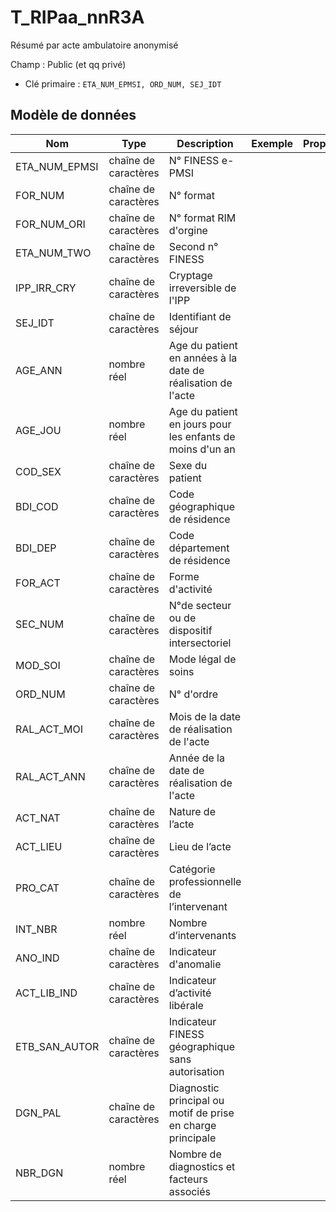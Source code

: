 # T_RIPaa_nnR3A

Résumé par acte ambulatoire anonymisé

Champ : Public (et qq privé)

- Clé primaire : `ETA_NUM_EPMSI, ORD_NUM, SEJ_IDT`

## Modèle de données

|Nom|Type|Description|Exemple|Propriétés|
|-|-|-|-|-|
|ETA_NUM_EPMSI|chaîne de caractères|N° FINESS e-PMSI|||
|FOR_NUM|chaîne de caractères|N° format|||
|FOR_NUM_ORI|chaîne de caractères|N° format RIM d'orgine|||
|ETA_NUM_TWO|chaîne de caractères|Second n° FINESS|||
|IPP_IRR_CRY|chaîne de caractères|Cryptage irreversible de l'IPP|||
|SEJ_IDT|chaîne de caractères|Identifiant de séjour|||
|AGE_ANN|nombre réel|Age du patient en années à la date de réalisation de l'acte|||
|AGE_JOU|nombre réel|Age du patient en jours pour les enfants de moins d'un an|||
|COD_SEX|chaîne de caractères|Sexe du patient|||
|BDI_COD|chaîne de caractères|Code géographique de résidence|||
|BDI_DEP|chaîne de caractères|Code département de résidence|||
|FOR_ACT|chaîne de caractères|Forme d'activité|||
|SEC_NUM|chaîne de caractères|N°de secteur ou de dispositif intersectoriel|||
|MOD_SOI|chaîne de caractères|Mode légal de soins|||
|ORD_NUM|chaîne de caractères|N° d'ordre|||
|RAL_ACT_MOI|chaîne de caractères|Mois de la date de réalisation de l'acte|||
|RAL_ACT_ANN|chaîne de caractères|Année de la date de réalisation de l'acte|||
|ACT_NAT|chaîne de caractères|Nature de l’acte|||
|ACT_LIEU|chaîne de caractères|Lieu de l’acte|||
|PRO_CAT|chaîne de caractères|Catégorie professionnelle de l’intervenant|||
|INT_NBR|nombre réel|Nombre d’intervenants|||
|ANO_IND|chaîne de caractères|Indicateur d'anomalie|||
|ACT_LIB_IND|chaîne de caractères|Indicateur d’activité libérale|||
|ETB_SAN_AUTOR|chaîne de caractères|Indicateur FINESS géographique sans autorisation|||
|DGN_PAL|chaîne de caractères|Diagnostic principal ou motif de prise en charge principale|||
|NBR_DGN|nombre réel|Nombre de diagnostics et facteurs associés|||
